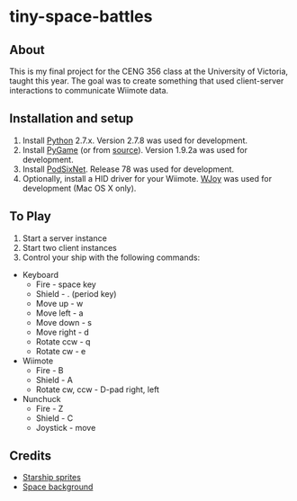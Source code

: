 tiny-space-battles
=========================

## About
This is my final project for the CENG 356 class at the University of Victoria, taught this year. The goal was to create something that used client-server interactions to communicate Wiimote data. 

## Installation and setup
1. Install [Python](https://www.python.org/downloads/) 2.7.x. Version 2.7.8 was used for development.
2. Install [PyGame](http://www.pygame.org/download.shtml) (or from [source](https://bitbucket.org/pygame/pygame/src)). Version 1.9.2a was used for development.
3. Install [PodSixNet](http://mccormick.cx/projects/PodSixNet/). Release 78 was used for development. 
4. Optionally, install a HID driver for your Wiimote. [WJoy](https://code.google.com/p/wjoy/) was used for development (Mac OS X only).

## To Play
1. Start a server instance
2. Start two client instances
3. Control your ship with the following commands:
  * Keyboard
    * Fire - space key
    * Shield - . (period key)
    * Move up - w
    * Move left - a 
    * Move down - s
    * Move right - d
    * Rotate ccw - q
    * Rotate cw - e
  * Wiimote
    * Fire - B
    * Shield - A
    * Rotate cw, ccw - D-pad right, left
  * Nunchuck
    * Fire - Z
    * Shield - C
    * Joystick - move

## Credits
* [Starship sprites](http://millionthvector.blogspot.ca/p/free-sprites.html)
* [Space background](http://opengameart.org/content/space)
